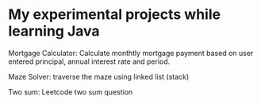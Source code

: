 # My experimental projects while learning Java

Mortgage Calculator: Calculate monthtly mortgage payment based on user entered principal, annual interest rate and period.

Maze Solver: traverse the maze using linked list (stack)

Two sum:  Leetcode two sum question
